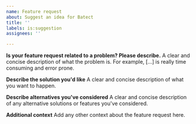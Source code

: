 ```yaml
---
name: Feature request
about: Suggest an idea for Batect
title: ''
labels: is:suggestion
assignees: ''

---
```


**Is your feature request related to a problem? Please describe.**
A clear and concise description of what the problem is. For example, [...] is really time consuming and error prone.

**Describe the solution you'd like**
A clear and concise description of what you want to happen.

**Describe alternatives you've considered**
A clear and concise description of any alternative solutions or features you've considered.

**Additional context**
Add any other context about the feature request here.
